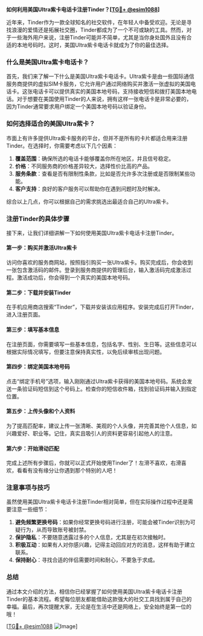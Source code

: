 **如何利用美国Ultra紫卡电话卡注册Tinder？[[TG💪+ @esim1088](https://t.me/s/esim1088)]**

近年来，Tinder作为一款全球知名的社交软件，在年轻人中备受欢迎。无论是寻找浪漫的爱情还是拓展社交圈，Tinder都成为了一个不可或缺的工具。然而，对于一些海外用户来说，注册Tinder可能并不简单，尤其是当你身处国外且没有合适的本地号码时。这时，美国Ultra紫卡电话卡就成为了你的最佳选择。

### 什么是美国Ultra紫卡电话卡？

首先，我们来了解一下什么是美国Ultra紫卡电话卡。Ultra紫卡是由一些国际通信服务商提供的虚拟SIM卡服务，它允许用户通过网络购买并激活一张虚拟的美国电话卡。这张电话卡可以提供真实的美国本地号码，支持接收短信和拨打美国本地电话。对于想要在美国使用Tinder的人来说，拥有这样一张电话卡是非常必要的，因为Tinder通常要求用户绑定一个美国本地号码以验证身份。

### 如何选择适合的美国Ultra紫卡？

市面上有许多提供Ultra紫卡服务的平台，但并不是所有的卡片都适合用来注册Tinder。在选择时，你需要考虑以下几个因素：

1. **覆盖范围**：确保所选的电话卡能够覆盖你所在地区，并且信号稳定。
2. **价格**：不同服务商的价格差异较大，选择性价比高的产品。
3. **服务条款**：查看是否有限制性条款，比如是否允许多次注册或是否限制某些功能。
4. **客户支持**：良好的客户服务可以帮助你在遇到问题时及时解决。

综合以上几点，你可以根据自己的需求挑选出最适合自己的Ultra紫卡。

### 注册Tinder的具体步骤

接下来，让我们详细讲解一下如何使用美国Ultra紫卡电话卡注册Tinder。

#### 第一步：购买并激活Ultra紫卡

访问你喜欢的服务商网站，按照指引购买一张Ultra紫卡。购买完成后，你会收到一张包含激活码的邮件。登录到服务商提供的管理后台，输入激活码完成激活过程。激活成功后，你会得到一个真实的美国本地号码。

#### 第二步：下载并安装Tinder

在手机应用商店搜索“Tinder”，下载并安装该应用程序。安装完成后打开Tinder，进入注册页面。

#### 第三步：填写基本信息

在注册页面，你需要填写一些基本信息，包括名字、性别、生日等。这些信息可以根据实际情况填写，但要注意保持真实性，以免后续审核出现问题。

#### 第四步：绑定美国本地号码

点击“绑定手机号”选项，输入刚刚通过Ultra紫卡获得的美国本地号码。系统会发送一条验证码短信到这个号码上。检查你的短信收件箱，找到验证码并输入到指定位置。

#### 第五步：上传头像和个人资料

为了提高匹配率，建议上传一张清晰、美观的个人头像，并完善其他个人信息，如兴趣爱好、职业等。记住，真实且吸引人的资料更容易引起他人的注意。

#### 第六步：开始滑动匹配

完成上述所有步骤后，你就可以正式开始使用Tinder了！左滑不喜欢，右滑喜欢，看看有没有缘分让你遇到那个特别的人吧！

### 注意事项与技巧

虽然使用美国Ultra紫卡电话卡注册Tinder相对简单，但在实际操作过程中还是需要注意一些细节：

1. **避免频繁更换号码**：如果你经常更换号码进行注册，可能会被Tinder识别为可疑行为，从而导致账号被封禁。
2. **保护隐私**：不要随意透露过多的个人信息，尤其是在初次接触时。
3. **积极互动**：如果有人对你感兴趣，记得主动回应对方的消息，这样有助于建立联系。
4. **保持耐心**：寻找合适的伴侣需要时间和耐心，不要急于求成。

### 总结

通过本文介绍的方法，相信你已经掌握了如何使用美国Ultra紫卡电话卡注册Tinder的基本流程。希望每位朋友都能借助这款强大的社交工具找到属于自己的幸福。最后，再次提醒大家，无论是在生活中还是网络上，安全始终是第一位的哦！

[[TG💪+ @esim1088](https://t.me/s/esim1088) ![Image](https://i.postimg.cc/4NQfJmqS/Snipaste-2025-05-13-00-14-12.png)]